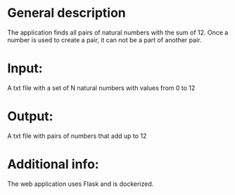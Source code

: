 # General description

The application finds all pairs of natural numbers with the sum of 12. 
Once a number is used to create a pair, it can not be a part of another pair.

# Input:
A txt file with a set of N natural numbers with values from 0 to 12

# Output:
A txt file with pairs of numbers that add up to 12

# Additional info:
The web application uses Flask and is dockerized.
